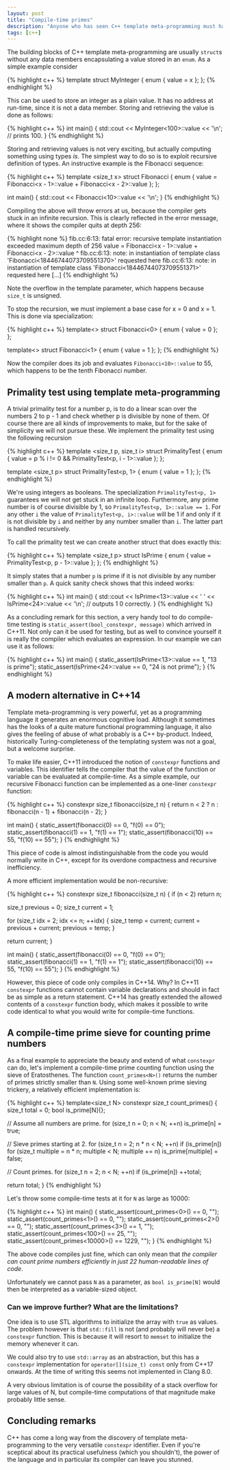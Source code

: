 ```yaml
---
layout: post
title: "Compile-time primes"
description: "Anyone who has seen C++ template meta-programming must have come across the compile-time prime number generator by Erwin Unruh. Since then the language has evolved and provides a very readible alternative. In this post I'll touch on both the classical and modern approach."
tags: [c++]
---
```


The building blocks of C++ template meta-programming are usually `struct`s without any data members encapsulating a value stored in an `enum`. As a simple example consider

{% highlight c++ %}
template <int x> struct MyInteger
{
  enum { value = x };
};
{% endhighlight %}

This can be used to store an integer as a plain value. It has no address at run-time, since it is not a data member. Storing and retrieving the value is done as follows:

{% highlight c++ %}
int main()
{
  std::cout << MyInteger<100>::value << '\n';
  // prints 100.
}
{% endhighlight %}

Storing and retrieving values is not very exciting, but actually computing something using types *is*. The simplest way to do so is to exploit recursive definition of types. An instructive example is the Fibonacci sequence:

{% highlight c++ %}
template <size_t x> struct Fibonacci
{
  enum { 
    value = Fibonacci<x - 1>::value + Fibonacci<x - 2>::value
  };
};

int main()
{
  std::cout << Fibonacci<10>::value << '\n';
}
{% endhighlight %}

Compiling the above will throw errors at us, because the compiler gets stuck in an infinite recursion. This is clearly reflected in the error message, where it shows the compiler quits at depth 256:

{% highlight none %}
fib.cc:6:13: fatal error: recursive template instantiation exceeded maximum depth of 256
    value = Fibonacci<x - 1>::value + Fibonacci<x - 2>::value
            ^
fib.cc:6:13: note: in instantiation of template class 'Fibonacci<18446744073709551370>'
      requested here
fib.cc:6:13: note: in instantiation of template class 'Fibonacci<18446744073709551371>'
      requested here
[...]
{% endhighlight %}

Note the overflow in the template parameter, which happens because `size_t` is unsigned.

To stop the recursion, we must implement a base case for x = 0 and x = 1. This is done via specialization:

{% highlight c++ %}
template<> struct Fibonacci<0>
{
  enum { value = 0 };
};

template<> struct Fibonacci<1>
{
  enum { value = 1 };
};
{% endhighlight %}

Now the compiler does its job and evaluates `Fibonacci<10>::value` to 55, which happens to be the tenth Fibonacci number.

## Primality test using template meta-programming
A trivial primality test for a number p, is to do a linear scan over the numbers 2 to p - 1 and check whether p is divisible by none of them. Of course there are all kinds of improvements to make, but for the sake of simplicity we will not pursue these. We implement the primality test using the following recursion

{% highlight c++ %}
template <size_t p, size_t i> struct PrimalityTest
{
  enum { value = p % i != 0 && PrimalityTest<p, i - 1>::value }; 
}; 

template <size_t p> struct PrimalityTest<p, 1>
{
  enum { value = 1 };
};
{% endhighlight %}

We're using integers as booleans. The specialization `PrimalityTest<p, 1>` guarantees we will not get stuck in an infinite loop. Furthermore, any prime number is of course divisible by 1, so `PrimalityTest<p, 1>::value == 1`. For any other `i` the value of `PrimalityTest<p, i>::value` will be 1 if and only if it is not divisible by `i` and neither by any number smaller than `i`. The latter part is handled recursively.

To call the primality test we can create another struct that does exactly this:

{% highlight c++ %}
template <size_t p> struct IsPrime
{
  enum { value = PrimalityTest<p, p - 1>::value };
};
{% endhighlight %}

It simply states that a number `p` is prime if it is not divisible by any number smaller than `p`. A quick sanity check shows that this indeed works:

{% highlight c++ %}
int main()
{
  std::cout << IsPrime<13>::value << ' ' 
            << IsPrime<24>::value << '\n';
  // outputs 1 0 correctly.
}
{% endhighlight %}

As a concluding remark for this section, a very handy tool to do compile-time testing is `static_assert(bool_constexpr, message)` which arrived in C++11. Not only can it be used for testing, but as well to convince yourself it is really the compiler which evaluates an expression. In our example we can use it as follows:

{% highlight c++ %}
int main()
{
  static_assert(IsPrime<13>::value == 1, "13 is prime");
  static_assert(IsPrime<24>::value == 0, "24 is not prime");
}
{% endhighlight %}

## A modern alternative in C++14
Template meta-programming is very powerful, yet as a programming language it generates an enormous cognitive load. Although it sometimes has the looks of a quite mature functional programming language, it also gives the feeling of abuse of what probably is a C++ by-product. Indeed, historically Turing-completeness of the templating system was not a goal, but a welcome surprise.

To make life easier, C++11 introduced the notion of `constexpr` functions and variables. This identifier tells the compiler that the value of the function or variable can be evaluated at compile-time. As a simple example, our recursive Fibonacci function can be implemented as a one-liner `constexpr` function:

{% highlight c++ %}
constexpr size_t fibonacci(size_t n)
{
  return n < 2 ? n : fibonacci(n - 1) + fibonacci(n - 2);
}

int main()
{
  static_assert(fibonacci(0) == 0, "f(0) == 0");
  static_assert(fibonacci(1) == 1, "f(1) == 1");
  static_assert(fibonacci(10) == 55, "f(10) == 55");
}
{% endhighlight %}

This piece of code is almost indistinguishable from the code you would normally write in C++, except for its overdone compactness and recursive inefficiency.

A more efficient implementation would be non-recursive:

{% highlight c++ %}
constexpr size_t fibonacci(size_t n)
{
  if (n < 2)
    return n;

  size_t previous = 0;
  size_t current = 1;

  for (size_t idx = 2; idx <= n; ++idx)
  {
    size_t temp = current;
    current = previous + current;
    previous = temp;
  }

  return current;
}

int main()
{
  static_assert(fibonacci(0) == 0, "f(0) == 0");
  static_assert(fibonacci(1) == 1, "f(1) == 1");
  static_assert(fibonacci(10) == 55, "f(10) == 55");
}
{% endhighlight %}

However, this piece of code only compiles in C++14. Why? In C++11 `constexpr` functions cannot contain variable declarations and should in fact be as simple as a return statement. C++14 has greatly extended the allowed contents of a `constexpr` function body, which makes it possible to write code identical to what you would write for compile-time functions.

## A compile-time prime sieve for counting prime numbers
As a final example to appreciate the beauty and extend of what `constexpr` can do, let's implement a compile-time prime counting function using the sieve of Eratosthenes. The function `count_primes<N>()` returns the number of primes strictly smaller than `N`. Using some well-known prime sieving trickery, a relatively efficient implementation is:

{% highlight c++ %}
template<size_t N> constexpr size_t count_primes()
{
  size_t total = 0;
  bool is_prime[N]{};

  // Assume all numbers are prime.
  for (size_t n = 0; n < N; ++n)
    is_prime[n] = true;

  // Sieve primes starting at 2.
  for (size_t n = 2; n * n < N; ++n)
    if (is_prime[n])
      for (size_t multiple = n * n; multiple < N; multiple += n)
        is_prime[multiple] = false;

  // Count primes.
  for (size_t n = 2; n < N; ++n)
    if (is_prime[n])
      ++total;
  
  return total;
}
{% endhighlight %}

Let's throw some compile-time tests at it for `N` as large as 10000:

{% highlight c++ %}
int main()
{
  static_assert(count_primes<0>() == 0, "");
  static_assert(count_primes<1>() == 0, "");
  static_assert(count_primes<2>() == 0, "");
  static_assert(count_primes<3>() == 1, "");
  static_assert(count_primes<100>() == 25, "");
  static_assert(count_primes<10000>() == 1229, "");
}
{% endhighlight %}

The above code compiles just fine, which can only mean that *the compiler can count prime numbers efficiently in just 22 human-readable lines of code*.

Unfortunately we cannot pass `N` as a parameter, as `bool is_prime[N]` would then be interpreted as a variable-sized object.

### Can we improve further? What are the limitations?
One idea is to use STL algorithms to initialize the array with `true` as values. The problem however is that `std::fill` is not (and probably will never be) a `constexpr` function. This is because it will resort to `memset` to initialize the memory whenever it can.

We could also try to use `std::array` as an abstraction, but this has a `constexpr` implementation for `operator[](size_t) const` only from C++17 onwards. At the time of writing this seems not implemented in Clang 8.0.

A very obvious limitation is of course the possibility of a stack overflow for large values of N, but compile-time computations of that magnitude make probably little sense.

## Concluding remarks
C++ has come a long way from the discovery of template meta-programming to the very versatile `constexpr` identifier. Even if you're sceptical about its practical usefulness (which you shouldn't), the power of the language and in particular its compiler can leave you stunned. 



